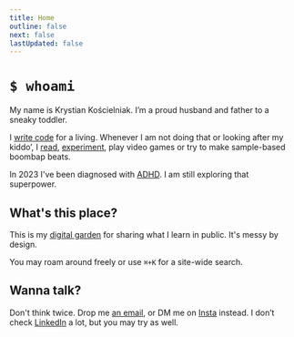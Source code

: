 ```yaml
---
title: Home
outline: false
next: false
lastUpdated: false
---
```


# `$ whoami`

My name is Krystian Kościelniak. I’m a proud husband and father to a sneaky toddler.

I [write code](https://github.com/kkoscielniak) for a living. Whenever I am not doing that or looking after my kiddo’, I [read](/reading/reading-list), [experiment](/Projects/index.md), play video games or try to make sample-based boombap beats.

In 2023 I've been diagnosed with [ADHD](/ADHD/index.md). I am still exploring that superpower.

## What's this place?

This is my [digital garden](/About/digital-garden.md) for sharing what I learn in public. It's messy by design.

You may roam around freely or use `⌘+K` for a site-wide search.

## Wanna talk?

Don't think twice. Drop me <a href="mailto:krystian@koscielniak.pro">an email</a>, or DM me on [Insta](https://instagram.com/pankoscielniak) instead. I don’t check [LinkedIn](https://www.linkedin.com/in/krystian-koÅ9Bcielniak-629102a7/) a lot, but you may try as well.

